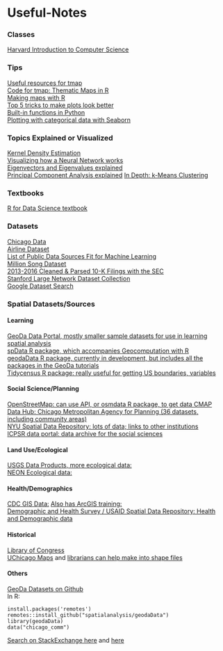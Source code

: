 # Useful-Notes

### Classes
[Harvard Introduction to Computer Science](https://online-learning.harvard.edu/course/cs50-introduction-computer-science?category[]=3&sort_by=date_added)

### Tips
[Useful resources for tmap](https://github.com/mtennekes/tmap/#reference)   
[Code for tmap: Thematic Maps in R](https://cran.r-project.org/web/packages/tmap/vignettes/tmap-JSS-code.html)    
[Making maps with R](https://geocompr.robinlovelace.net/adv-map.html)    
[Top 5 tricks to make plots look better](https://medium.com/@andykashyap/top-5-tricks-to-make-plots-look-better-9f6e687c1e08)    
[Built-in functions in Python](https://docs.python.org/3.3/library/functions.html)    
[Plotting with categorical data with Seaborn](https://seaborn.pydata.org/tutorial/categorical.html?highlight=seaborn%20bar)

### Topics Explained or Visualized
[Kernel Density Estimation](https://mathisonian.github.io/kde/)    
[Visualizing how a Neural Network works](https://playground.tensorflow.org)    
[Eigenvectors and Eigenvalues explained](http://setosa.io/ev/eigenvectors-and-eigenvalues/)    
[Principal Component Analysis explained](http://setosa.io/ev/principal-component-analysis/)
[In Depth: k-Means Clustering](https://jakevdp.github.io/PythonDataScienceHandbook/05.11-k-means.html)    

### Textbooks
[R for Data Science textbook](https://r4ds.had.co.nz)

### Datasets
[Chicago Data](https://data.cityofchicago.org)    
[Airline Dataset](https://www.stat.purdue.edu/~sguha/rhipe/doc/html/airline.html)    
[List of Public Data Sources Fit for Machine Learning](https://blog.bigml.com/list-of-public-data-sources-fit-for-machine-learning/)    
[Million Song Dataset](http://millionsongdataset.com/pages/getting-dataset/)    
[2013-2016 Cleaned & Parsed 10-K Filings with the SEC](https://data.world/jumpyaf/2013-2016-cleaned-parsed-10-k-filings-with-the-sec?utm_campaign=data_digest&utm_source=email&utm_medium=email&utm_content=190808&_hsenc=p2ANqtz-_PS-XjGDrizhTbshW6iqJk29RYnUXcCFmqA5YFeY3sDIxCgWMAw6EUs3ecGV5mPKaRzsGojQxdK83sO7nE3swe9OAA1A&_hsmi=75508835)    
[Stanford Large Network Dataset Collection](http://snap.stanford.edu/data/index.html)    
[Google Dataset Search](https://www.blog.google/products/search/making-it-easier-discover-datasets/)

### Spatial Datasets/Sources
#### Learning
[GeoDa Data Portal, mostly smaller sample datasets for use in learning spatial analysis](https://geodacenter.github.io/data-and-lab/)   
[spData R package, which accompanies Geocomputation with R](https://github.com/Nowosad/spData)    
[geodaData R package, currently in development, but includes all the packages in the GeoDa tutorials](https://github.com/spatialanalysis/geodaData)    
[Tidycensus R package: really useful for getting US boundaries, variables](https://walkerke.github.io/tidycensus)

#### Social Science/Planning
[OpenStreetMap: can use API, or osmdata R package, to get data CMAP Data Hub: Chicago Metropolitan Agency for Planning (36 datasets, including community areas)](https://datahub.cmap.illinois.gov/)    
[NYU Spatial Data Repository: lots of data; links to other institutions](https://geo.nyu.edu/)    
[ICPSR data portal: data archive for the social sciences](https://www.icpsr.umich.edu/icpsrweb/)

#### Land Use/Ecological
[USGS Data Products, more ecological data:](https://www.usgs.gov/products/data-and-tools/gis-data)    
[NEON Ecological data:](https://data.neonscience.org/home)

#### Health/Demographics
[CDC GIS Data:](https://www.cdc.gov/gis/geo-spatial-data.html) [Also has ArcGIS training:](https://www.cdc.gov/dhdsp/maps/gisx/training/index.html)    
[Demographic and Health Survey / USAID Spatial Data Repository: Health and Demographic data](http://spatialdata.dhsprogram.com/home/)

#### Historical
[Library of Congress](https://www.loc.gov/maps/)    
[UChicago Maps](https://www.lib.uchicago.edu/collex/?view=collections&subject=Maps) and [librarians can help make into shape files](http://guides.lib.uchicago.edu/maps)

#### Others
[GeoDa Datasets on Github](https://github.com/spatialanalysis/geodaData)    
In R:    
```base
install.packages('remotes')    
remotes::install_github("spatialanalysis/geodaData")    
library(geodaData)    
data("chicago_comm")   
```

[Search on StackExchange here](https://gis.stackexchange.com/questions/8929/open-access-repository-of-general-gis-spatial-data) and [here](https://gis.stackexchange.com/questions/495/seeking-administrative-boundaries-for-various-countries)
